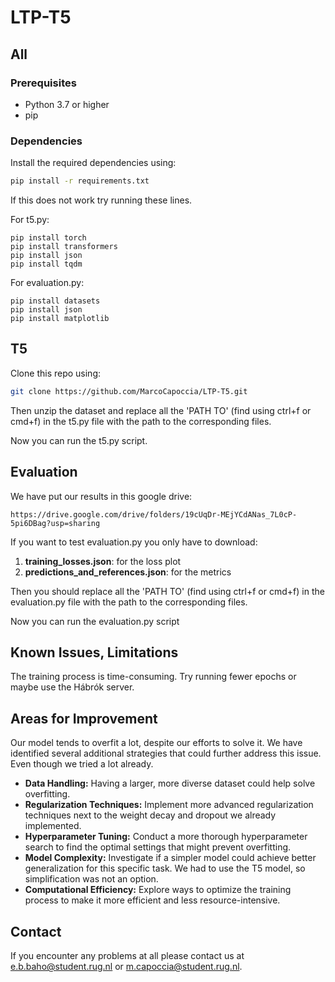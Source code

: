 # LTP-T5

## All

### Prerequisites

- Python 3.7 or higher
- pip

### Dependencies

Install the required dependencies using:

```bash
pip install -r requirements.txt
```

If this does not work try running these lines.

For t5.py:
```
pip install torch
pip install transformers
pip install json
pip install tqdm
```
For evaluation.py:
```
pip install datasets
pip install json
pip install matplotlib
```
## T5
Clone this repo using:
```bash
git clone https://github.com/MarcoCapoccia/LTP-T5.git
```
Then unzip the dataset and replace all the 'PATH TO' (find using ctrl+f or cmd+f) in the t5.py file with the path to the corresponding files.

Now you can run the t5.py script.

## Evaluation
We have put our results in this google drive:
```
https://drive.google.com/drive/folders/19cUqDr-MEjYCdANas_7L0cP-5pi6DBag?usp=sharing
```
If you want to test evaluation.py you only have to download:
1. **training_losses.json**: for the loss plot
2. **predictions_and_references.json**: for the metrics

Then you should replace all the 'PATH TO' (find using ctrl+f or cmd+f) in the evaluation.py file with the path to the corresponding files.

Now you can run the evaluation.py script

## Known Issues, Limitations
The training process is time-consuming. Try running fewer epochs or maybe use the Hábrók server.

## Areas for Improvement
Our model tends to overfit a lot, despite our efforts to solve it. We have identified several additional strategies that could further address this issue. Even though we tried a lot already.
- **Data Handling:** Having a larger, more diverse dataset could help solve overfitting.
- **Regularization Techniques:** Implement more advanced regularization techniques next to the weight decay and dropout we already implemented.
- **Hyperparameter Tuning:** Conduct a more thorough hyperparameter search to find the optimal settings that might prevent overfitting.
- **Model Complexity:** Investigate if a simpler model could achieve better generalization for this specific task. We had to use the T5 model, so simplification was not an option.
- **Computational Efficiency:** Explore ways to optimize the training process to make it more efficient and less resource-intensive.

## Contact
If you encounter any problems at all please contact us at e.b.baho@student.rug.nl or m.capoccia@student.rug.nl.
